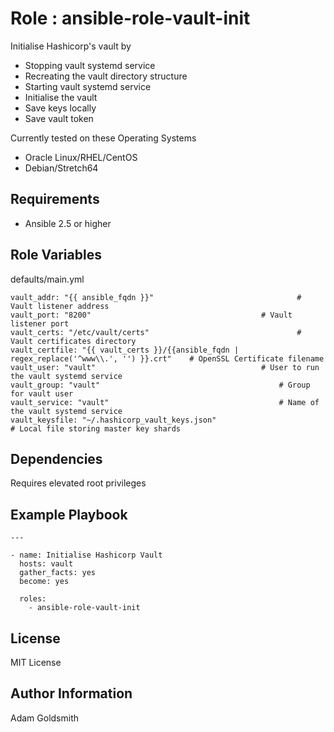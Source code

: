 Role : ansible-role-vault-init
==============================

Initialise Hashicorp's vault by
* Stopping vault systemd service
* Recreating the vault directory structure
* Starting vault systemd service
* Initialise the vault
* Save keys locally
* Save vault token

Currently tested on these Operating Systems
* Oracle Linux/RHEL/CentOS
* Debian/Stretch64

Requirements
------------

* Ansible 2.5 or higher

Role Variables
--------------

defaults/main.yml
```
vault_addr: "{{ ansible_fqdn }}"								# Vault listener address
vault_port: "8200"										# Vault listener port
vault_certs: "/etc/vault/certs"									# Vault certificates directory
vault_certfile: "{{ vault_certs }}/{{ansible_fqdn | regex_replace('^www\\.', '') }}.crt"	# OpenSSL Certificate filename
vault_user: "vault"										# User to run the vault systemd service
vault_group: "vault"										# Group for vault user
vault_service: "vault"										# Name of the vault systemd service
vault_keysfile: "~/.hashicorp_vault_keys.json"							# Local file storing master key shards
```

Dependencies
------------

Requires elevated root privileges

Example Playbook
----------------

```
---

- name: Initialise Hashicorp Vault
  hosts: vault
  gather_facts: yes
  become: yes

  roles:
    - ansible-role-vault-init
```

License
-------

MIT License

Author Information
------------------

Adam Goldsmith

